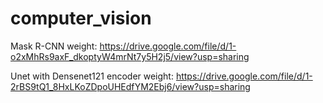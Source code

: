 # computer_vision

Mask R-CNN weight: https://drive.google.com/file/d/1-o2xMhRs9axF_dkoptyW4mrNt7y5H2j5/view?usp=sharing

Unet with Densenet121 encoder weight: https://drive.google.com/file/d/1-2rBS9tQ1_8HxLKoZDpoUHEdfYM2Ebj6/view?usp=sharing
